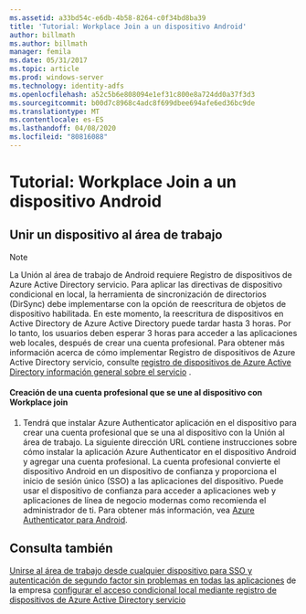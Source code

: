 ```yaml
---
ms.assetid: a33bd54c-e6db-4b58-8264-c0f34bd8ba39
title: 'Tutorial: Workplace Join a un dispositivo Android'
author: billmath
ms.author: billmath
manager: femila
ms.date: 05/31/2017
ms.topic: article
ms.prod: windows-server
ms.technology: identity-adfs
ms.openlocfilehash: a52c5b6e808094e1ef31c800e8a724dd0a37f3d3
ms.sourcegitcommit: b00d7c8968c4adc8f699dbee694afe6ed36bc9de
ms.translationtype: MT
ms.contentlocale: es-ES
ms.lasthandoff: 04/08/2020
ms.locfileid: "80816088"
---
```

# <a name="walkthrough-workplace-join-to-an-android-device"></a>Tutorial: Workplace Join a un dispositivo Android



## <a name="join-your-device-with-workplace-join"></a>Unir un dispositivo al área de trabajo

> [!NOTE]
> La Unión al área de trabajo de Android requiere Registro de dispositivos de Azure Active Directory servicio. Para aplicar las directivas de dispositivo condicional en local, la herramienta de sincronización de directorios (DirSync) debe implementarse con la opción de reescritura de objetos de dispositivo habilitada. En este momento, la reescritura de dispositivos en Active Directory de Azure Active Directory puede tardar hasta 3 horas. Por lo tanto, los usuarios deben esperar 3 horas para acceder a las aplicaciones web locales, después de crear una cuenta profesional. Para obtener más información acerca de cómo implementar Registro de dispositivos de Azure Active Directory servicio, consulte [registro de dispositivos de Azure Active Directory información general sobre el servicio](https://msdn.microsoft.com/library/azure/dn788908.aspx) .

#### <a name="create-a-work-account-that-joins-your-device-with-workplace-join"></a>Creación de una cuenta profesional que se une al dispositivo con Workplace join

1.  Tendrá que instalar Azure Authenticator aplicación en el dispositivo para crear una cuenta profesional que se una al dispositivo con la Unión al área de trabajo. La siguiente dirección URL contiene instrucciones sobre cómo instalar la aplicación Azure Authenticator en el dispositivo Android y agregar una cuenta profesional. La cuenta profesional convierte el dispositivo Android en un dispositivo de confianza y proporciona el inicio de sesión único (SSO) a las aplicaciones del dispositivo. Puede usar el dispositivo de confianza para acceder a aplicaciones web y aplicaciones de línea de negocio modernas como recomienda el administrador de ti. Para obtener más información, vea [Azure Authenticator para Android](https://docs.microsoft.com/azure/multi-factor-authentication/end-user/microsoft-authenticator-app-how-to).

## <a name="see-also"></a>Consulta también
[Unirse al área de trabajo desde cualquier dispositivo para SSO y autenticación de segundo factor sin problemas en todas las aplicaciones](Join-to-Workplace-from-Any-Device-for-SSO-and-Seamless-Second-Factor-Authentication-Across-Company-Applications.md) de la empresa
[configurar el acceso condicional local mediante registro de dispositivos de Azure Active Directory servicio](https://docs.microsoft.com/azure/active-directory/active-directory-device-registration-on-premises-setup)


